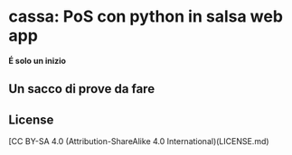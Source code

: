 # cassa: PoS con python in salsa web app

**É solo un inizio**

## Un sacco di prove da fare

## License

[CC BY-SA 4.0 (Attribution-ShareAlike 4.0 International)(LICENSE.md)
